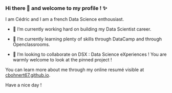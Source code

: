 ### Hi there 👋 and welcome to my profile ! ✨

I am Cédric and I am a french Data Science enthousiast.

- 🔭 I’m currently working hard on building my Data Scientist career. 

- 🌱 I’m currently learning plenty of skills through DataCamp and through Openclassrooms. 

- 👯 I’m looking to collaborate on DSX : Data Science eXperiences ! You are warmly welcome to look at the pinned project !

You can learn more about me through my online resumé visible at [cbohnert67.github.io](http://cbohnert67.github.io).

Have a nice day !

<!--
**cbohnert67/cbohnert67** is a ✨ _special_ ✨ repository because its `README.md` (this file) appears on your GitHub profile.

Here are some ideas to get you started:

- 🔭 I’m currently working on ...
- 🌱 I’m currently learning ...
- 👯 I’m looking to collaborate on ...
- 🤔 I’m looking for help with ...
- 💬 Ask me about ...
- 📫 How to reach me: ...
- 😄 Pronouns: ...
- ⚡ Fun fact: ...
-->


